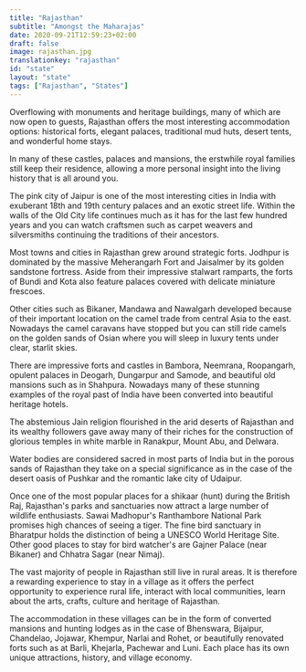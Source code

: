 ```yaml
---
title: "Rajasthan"
subtitle: "Amongst the Maharajas"
date: 2020-09-21T12:59:23+02:00
draft: false
image: rajasthan.jpg
translationkey: "rajasthan"
id: "state"
layout: "state"
tags: ["Rajasthan", "States"] 
---
```


Overflowing with monuments and heritage buildings, many of which are now open to guests, Rajasthan offers the most interesting accommodation options: historical forts, elegant palaces, traditional mud huts, desert tents, and wonderful home stays.

In many of these castles, palaces and mansions, the erstwhile royal families still keep their residence, allowing a more personal insight into the living history that is all around you.

The pink city of Jaipur is one of the most interesting cities in India with exuberant 18th and 19th century palaces and an exotic street life. Within the walls of the Old City life continues much as it has for the last few hundred years and you can watch craftsmen such as carpet weavers and silversmiths continuing the traditions of their ancestors.

Most towns and cities in Rajasthan grew around strategic forts. Jodhpur is dominated by the massive Meherangarh Fort and Jaisalmer by its golden sandstone fortress. Aside from their impressive stalwart ramparts, the forts of Bundi and Kota also feature palaces covered with delicate miniature frescoes.

Other cities such as Bikaner, Mandawa and Nawalgarh developed because of their important location on the camel trade from central Asia to the east. Nowadays the camel caravans have stopped but you can still ride camels on the golden sands of Osian where you will sleep in luxury tents under clear, starlit skies.

There are impressive forts and castles in Bambora, Neemrana, Roopangarh, opulent palaces in Deogarh, Dungarpur and Samode, and beautiful old mansions such as in Shahpura. Nowadays many of these stunning examples of the royal past of India have been converted into beautiful heritage hotels.

The abstemious Jain religion flourished in the arid deserts of Rajasthan and its wealthy followers gave away many of their riches for the construction of glorious temples in white marble in Ranakpur, Mount Abu, and Delwara.

Water bodies are considered sacred in most parts of India but in the porous sands of Rajasthan they take on a special significance as in the case of the desert oasis of Pushkar and the romantic lake city of Udaipur.

Once one of the most popular places for a shikaar (hunt) during the British Raj, Rajasthan's parks and sanctuaries now attract a large number of wildlife enthusiasts. Sawai Madhopur's Ranthambore National Park promises high chances of seeing a tiger. The fine bird sanctuary in Bharatpur holds the distinction of being a UNESCO World Heritage Site. Other good places to stay for bird watcher's are Gajner Palace (near Bikaner) and Chhatra Sagar (near Nimaj).

The vast majority of people in Rajasthan still live in rural areas. It is therefore a rewarding experience to stay in a village as it offers the perfect opportunity to experience rural life, interact with local communities, learn about the arts, crafts, culture and heritage of Rajasthan.

The accommodation in these villages can be in the form of converted mansions and hunting lodges as in the case of Bhenswara, Bijaipur, Chandelao, Jojawar, Khempur, Narlai and Rohet, or beautifully renovated forts such as at Barli, Khejarla, Pachewar and Luni. Each place has its own unique attractions, history, and village economy.
